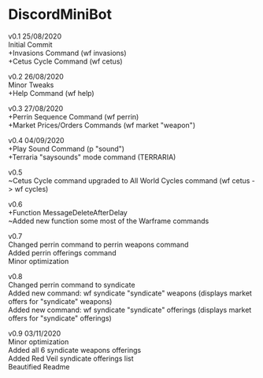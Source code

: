 # DiscordMiniBot

v0.1 25/08/2020
  <br>Initial Commit
  <br>+Invasions Command (wf invasions)
  <br>+Cetus Cycle Command (wf cetus)


v0.2 26/08/2020
  <br>Minor Tweaks
  <br>+Help Command (wf help)


v0.3 27/08/2020
  <br>+Perrin Sequence Command (wf perrin)
  <br>+Market Prices/Orders Commands (wf market "weapon")


v0.4 04/09/2020
  <br>+Play Sound Command (p "sound")
  <br>+Terraria "saysounds" mode command (TERRARIA)
  
v0.5
  <br>~Cetus Cycle command upgraded to All World Cycles command (wf cetus -> wf cycles)

v0.6
  <br>+Function MessageDeleteAfterDelay
  <br>~Added new function some most of the Warframe commands
  
v0.7
  <br>Changed perrin command to perrin weapons command
  <br>Added perrin offerings command
  <br>Minor optimization
  
v0.8
  <br>Changed perrin command to syndicate
  <br>Added new command: wf syndicate "syndicate" weapons (displays market offers for "syndicate" weapons)
  <br>Added new command: wf syndicate "syndicate" offerings (displays market offers for "syndicate" offerings)
  
v0.9 03/11/2020
  <br>Minor optimization
  <br>Added all 6 syndicate weapons offerings
  <br>Added Red Veil syndicate offerings list
  <br>Beautified Readme
